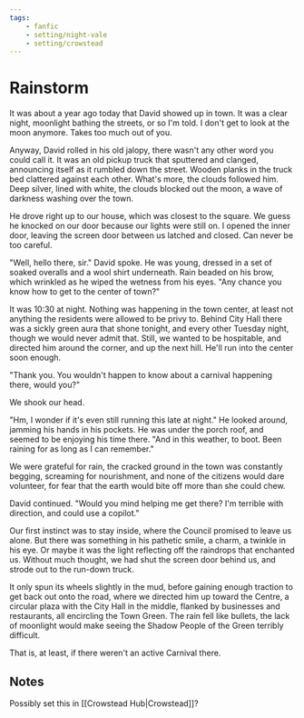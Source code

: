 ```yaml
---
tags:
    - fanfic
    - setting/night-vale
    - setting/crowstead
---
```


# Rainstorm

It was about a year ago today that David showed up in town. It was a clear night, moonlight bathing the streets, or so I'm told. I don't get to look at the moon anymore. Takes too much out of you.

Anyway, David rolled in his old jalopy, there wasn't any other word you could call it. It was an old pickup truck that sputtered and clanged, announcing itself as it rumbled down the street. Wooden planks in the truck bed clattered against each other. What's more, the clouds followed him. Deep silver, lined with white, the clouds blocked out the moon, a wave of darkness washing over the town. 

He drove right up to our house, which was closest to the square. We guess he knocked on our door because our lights were still on. I opened the inner door, leaving the screen door between us latched and closed. Can never be too careful.

"Well, hello there, sir." David spoke. He was young, dressed in a set of soaked overalls and a wool shirt underneath. Rain beaded on his brow, which wrinkled as he wiped the wetness from his eyes. "Any chance you know how to get to the center of town?"

It was 10:30 at night. Nothing was happening in the town center, at least not anything the residents were allowed to be privy to. Behind City Hall there was a sickly green aura that shone tonight, and every other Tuesday night, though we would never admit that. Still, we wanted to be hospitable, and directed him around the corner, and up the next hill. He'll run into the center soon enough.

"Thank you. You wouldn't happen to know about a carnival happening there, would you?"

We shook our head.

"Hm, I wonder if it's even still running this late at night." He looked around, jamming his hands in his pockets. He was under the porch roof, and seemed to be enjoying his time there. "And in this weather, to boot. Been raining for as long as I can remember."

We were grateful for rain, the cracked ground in the town was constantly begging, screaming for nourishment, and none of the citizens would dare volunteer, for fear that the earth would bite off more than she could chew.

David continued. "Would you mind helping me get there? I'm terrible with direction, and could use a copilot."

Our first instinct was to stay inside, where the Council promised to leave us alone. But there was something in his pathetic smile, a charm, a twinkle in his eye. Or maybe it was the light reflecting off the raindrops that enchanted us. Without much thought, we had shut the screen door behind us, and strode out to the run-down truck.

It only spun its wheels slightly in the mud, before gaining enough traction to get back out onto the road, where we directed him up toward the Centre, a circular plaza with the City Hall in the middle, flanked by businesses and restaurants, all encircling the Town Green. The rain fell like bullets, the lack of moonlight would make seeing the Shadow People of the Green terribly difficult.

That is, at least, if there weren't an active Carnival there.


## Notes
Possibly set this in [[Crowstead Hub|Crowstead]]?
